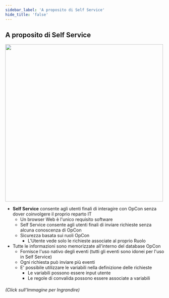 ```yaml
---
sidebar_label: 'A proposito di Self Service'
hide_title: 'false'
---
```


## A proposito di Self Service

<a href="imgbasic/SelfServiceButtonSolutionManager.png" target="_blank"><img src="imgbasic/SelfServiceButtonSolutionManager.png" width="500"></img></a>  

* **Self Service** consente agli utenti finali di interagire con OpCon senza dover coinvolgere il proprio reparto IT
    * Un browser Web è l'unico requisito software
    * Self Service consente agli utenti finali di inviare richieste senza alcuna conoscenza di OpCon
    * Sicurezza basata sui ruoli OpCon
        * L'Utente vede solo le richieste associate al proprio Ruolo
* Tutte le informazioni sono memorizzate all'interno del database OpCon
    * Fornisce l'uso nativo degli eventi (tutti gli eventi sono idonei per l'uso in Self Service)
    * Ogni richiesta può inviare più eventi
    * E' possibile utilizzare le variabili nella definizione delle richieste
        * Le variabili possono essere input utente
        * Le regole di convalida possono essere associate a variabili


###### (Click sull'Immagine per Ingrandire)